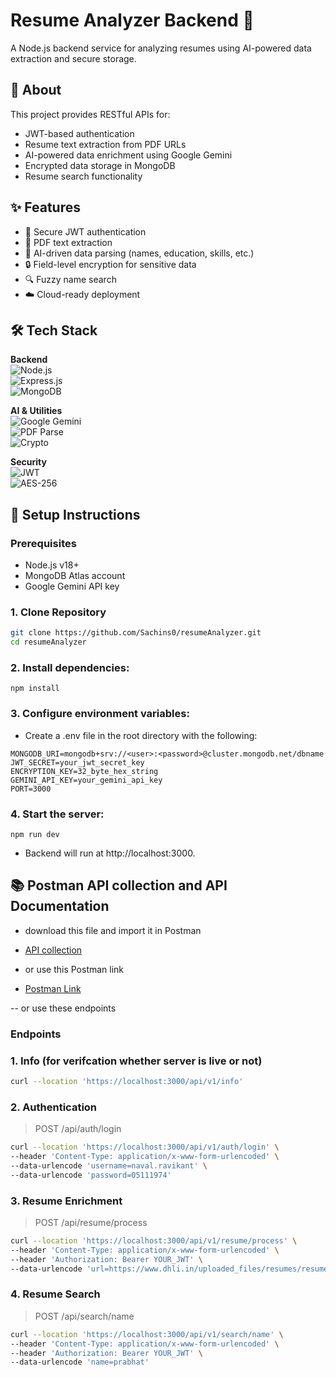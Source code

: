 # Resume Analyzer Backend 🚀

A Node.js backend service for analyzing resumes using AI-powered data extraction and secure storage.

## 📖 About

This project provides RESTful APIs for:
- JWT-based authentication
- Resume text extraction from PDF URLs
- AI-powered data enrichment using Google Gemini
- Encrypted data storage in MongoDB
- Resume search functionality

## ✨ Features

- 🔐 Secure JWT authentication
- 📄 PDF text extraction
- 🤖 AI-driven data parsing (names, education, skills, etc.)
- 🔒 Field-level encryption for sensitive data
- 🔍 Fuzzy name search
- ☁️ Cloud-ready deployment

## 🛠 Tech Stack

**Backend**  
![Node.js](https://img.shields.io/badge/Node.js-18+-339933?logo=nodedotjs)  
![Express.js](https://img.shields.io/badge/Express.js-4.18-000000?logo=express)  
![MongoDB](https://img.shields.io/badge/MongoDB-7.0-47A248?logo=mongodb)

**AI & Utilities**  
![Google Gemini](https://img.shields.io/badge/Google%20Gemini-API-4285F4?logo=google)  
![PDF Parse](https://img.shields.io/badge/PDF%20Parse-1.1-FF6C37?logo=adobeacrobatreader)  
![Crypto](https://img.shields.io/badge/Node.js%20Crypto-Builtin-339933)

**Security**  
![JWT](https://img.shields.io/badge/JWT-Auth-000000?logo=jsonwebtokens)  
![AES-256](https://img.shields.io/badge/AES-256_CBC-5C3EE6)

## 🚀 Setup Instructions

### Prerequisites
- Node.js v18+
- MongoDB Atlas account
- Google Gemini API key

### 1. Clone Repository
```bash
git clone https://github.com/Sachins0/resumeAnalyzer.git
cd resumeAnalyzer
```

### 2. Install dependencies:
```
npm install
```

### 3. Configure environment variables:

- Create a .env file in the root directory with the following:
```
MONGODB_URI=mongodb+srv://<user>:<password>@cluster.mongodb.net/dbname
JWT_SECRET=your_jwt_secret_key
ENCRYPTION_KEY=32_byte_hex_string
GEMINI_API_KEY=your_gemini_api_key
PORT=3000
```
### 4. Start the server:
```
npm run dev
```

- Backend will run at http://localhost:3000.

## 📚 Postman API collection and API Documentation
- download this file and import it in Postman

- [API collection](./assets/resumeAnalyzer.postman_collection.json)

- or use this Postman link
- [Postman Link](https://www.postman.com/payload-geoscientist-97921483/workspace/myprojects/request/32759854-15cb4bf1-2871-4d65-a591-c379a8027b0d?action=share&creator=32759854&ctx=documentation&active-environment=32759854-f9a21786-8b8f-41c5-b880-570279bcc48c)

-- or use these endpoints

### Endpoints
### 1. Info (for verifcation whether server is live or not)
```bash
curl --location 'https://localhost:3000/api/v1/info'
```
### 2. Authentication
> POST /api/auth/login

```bash
curl --location 'https://localhost:3000/api/v1/auth/login' \
--header 'Content-Type: application/x-www-form-urlencoded' \
--data-urlencode 'username=naval.ravikant' \
--data-urlencode 'password=05111974'
```

### 3. Resume Enrichment
> POST /api/resume/process

```bash
curl --location 'https://localhost:3000/api/v1/resume/process' \
--header 'Content-Type: application/x-www-form-urlencoded' \
--header 'Authorization: Bearer YOUR_JWT' \
--data-urlencode 'url=https://www.dhli.in/uploaded_files/resumes/resume_3404.pdf'
```

### 4. Resume Search
>POST /api/search/name

```bash
curl --location 'https://localhost:3000/api/v1/search/name' \
--header 'Content-Type: application/x-www-form-urlencoded' \
--header 'Authorization: Bearer YOUR_JWT' \
--data-urlencode 'name=prabhat'
```
